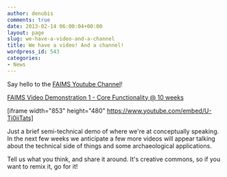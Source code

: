 ```yaml
---
author: denubis
comments: true
date: 2013-02-14 06:00:04+00:00
layout: page
slug: we-have-a-video-and-a-channel
title: We have a video! And a channel!
wordpress_id: 543
categories:
- News
---
```


Say hello to the [FAIMS Youtube Channel](http://www.youtube.com/user/FAIMSProject)!

[FAIMS Video Demonstration 1 - Core Functionality @ 10 weeks](http://www.youtube.com/watch?v=U-Ti0iiTats)

[iframe width="853" height="480" https://www.youtube.com/embed/U-Ti0iiTats]

Just a brief semi-technical demo of where we're at conceptually speaking. In the next few weeks we anticipate a few more videos will appear talking about the technical side of things and some archaeological applications.

Tell us what you think, and share it around. It's creative commons, so if you want to remix it, go for it!
